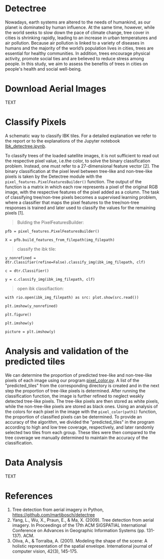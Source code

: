 # Detectree 

Nowadays, earth systems are altered to the needs of humankind, as our planet is dominated by human influence. At the same time, however, while the world seeks to slow down the pace of climate change, tree cover in cities is shrinking rapidly, leading to an increase in urban temperatures and air pollution. Because air pollution is linked to a variety of diseases in humans and the majority of the world’s population lives in cities, trees are essential for healthy communities. In addition, trees encourage physical activity, promote social ties and are believed to reduce stress among people. In this study, we aim to assess the benefits of trees in cities on people's health and social well-being.

# Download Aerial Images

TEXT

# Classify Pixels 
A schematic way to classify IBK tiles. For a detailed explanation we refer to the report or to the explanations of the Jupyter notebook [Ibk_detectree.ipynb](https://git.uibk.ac.at/csaw6507/detectree/-/blob/main/Ibk_detectree.ipynb).

To classify trees of the loaded satellite images, it is not sufficient to read out the respective pixel value, i.e.the color, to solve the binary classification problem. Instead, one must refer to a 27-dimensional feature vector [2]. The binary classification at the pixel level between tree-like and non-tree-like pixels is taken by the Detectree module with the `pixel_features.PixelFeaturesBuilder()` function. The output of the function is a matrix in which each row represents a pixel of the original RGB image, with the respective features of the pixel added as a column.
The task of classifying tree/non-tree pixels becomes a supervised learning problem, where a classifier that maps the pixel features to the tree/non-tree responses is trained and later used to classify the values for the remaining pixels [1].

> Bulding the PixelFeaturesBuilder:

`pfb = pixel_features.PixelFeaturesBuilder()`

`X = pfb.build_features_from_filepath(img_filepath)`

> classify the ibk tile:

`y_nonrefined = dtr.Classifier(refine=False).classify_img(ibk_img_filepath, clf)`

`c = dtr.Classifier()`

`y = c.classify_img(ibk_img_filepath, clf)`

> open ibk classifiaction:

`with rio.open(ibk_img_filepath) as src:
    plot.show(src.read())`
    
`plt.imshow(y_nonrefined)`

`plt.figure()`

`plt.imshow(y)`

`picture = plt.imshow(y)`

# Analysis and validation of the predicted tiles

We can determine the proportion of predicted tree-like and non-tree-like pixels of each image using our program [pixel_color.py](https://git.uibk.ac.at/csaw6507/detectree/-/blob/main/pixel-color.py). A list of the "predicted_tiles" from the corresponding directory is created and in the next step the proportion of tree-like pixels is determined. After running the classification function, the image is further refined to neglect weakly detected tree-like pixels. The tree-like pixels are then stored as white pixels, while the non-tree-like pixels are stored as black ones. Using an analysis of the colors for each pixel in the image with the `pixel_color(path1)` function, the proportion of classified pixels can be determined. 
To provide an accuracy of the algorithm, we divided the "predicted_tiles" in the program according to high and low tree coverage, respectively, and later randomly selected two tiles from each group. These tiles were then compared to the tree coverage we manually determined to maintain the accuracy of the classification. 


# Data Analysis

TEXT

# References
1. Tree detection from aerial imagery in Python, https://github.com/martibosch/detectree
2.	Yang, L., Wu, X., Praun, E., & Ma, X. (2009). Tree detection from aerial imagery. In Proceedings of the 17th ACM SIGSPATIAL International Conference on Advances in Geographic Information Systems (pp. 131-137). ACM.
3.	Oliva, A., & Torralba, A. (2001). Modeling the shape of the scene: A holistic representation of the spatial envelope. International journal of computer vision, 42(3), 145-175.

